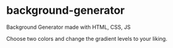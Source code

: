 # background-generator

Background Generator made with HTML, CSS, JS

Choose two colors and change the gradient levels to your liking.
